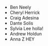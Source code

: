 * Ben Neely
* Cheryl Herrick
* Craig Adesina
* Dante Solis 
* Sylvia Lee holla!
* Andrew Holdun
* Anna Z HEY

